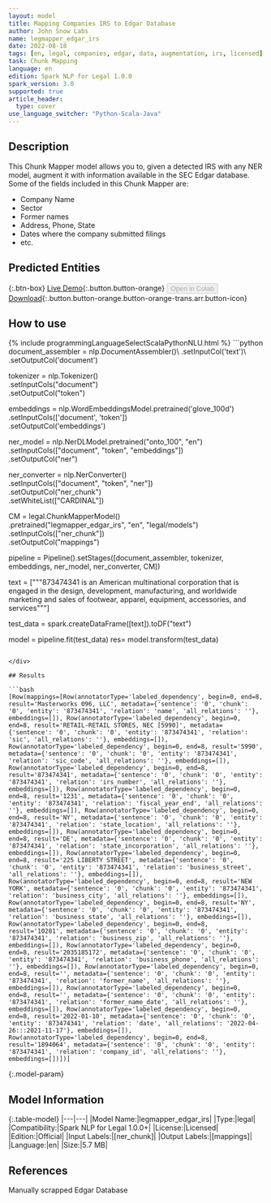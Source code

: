 ```yaml
---
layout: model
title: Mapping Companies IRS to Edgar Database
author: John Snow Labs
name: legmapper_edgar_irs
date: 2022-08-18
tags: [en, legal, companies, edgar, data, augmentation, irs, licensed]
task: Chunk Mapping
language: en
edition: Spark NLP for Legal 1.0.0
spark_version: 3.0
supported: true
article_header:
  type: cover
use_language_switcher: "Python-Scala-Java"
---
```


## Description

This Chunk Mapper model allows you to, given a detected IRS with any NER model, augment it with information available in the SEC Edgar database. Some of the fields included in this Chunk Mapper are:
- Company Name
- Sector
- Former names
- Address, Phone, State
- Dates where the company submitted filings
- etc.

## Predicted Entities



{:.btn-box}
[Live Demo](https://demo.johnsnowlabs.com/finance/FIN_LEG_COMPANY_AUGMENTATION/){:.button.button-orange}
<button class="button button-orange" disabled>Open in Colab</button>
[Download](https://s3.amazonaws.com/auxdata.johnsnowlabs.com/legal/models/legmapper_edgar_irs_en_1.0.0_3.2_1660817727715.zip){:.button.button-orange.button-orange-trans.arr.button-icon}

## How to use



<div class="tabs-box" markdown="1">
{% include programmingLanguageSelectScalaPythonNLU.html %}
```python
document_assembler = nlp.DocumentAssembler()\
      .setInputCol('text')\
      .setOutputCol('document')

tokenizer = nlp.Tokenizer()\
      .setInputCols("document")\
      .setOutputCol("token")

embeddings = nlp.WordEmbeddingsModel.pretrained('glove_100d') \
        .setInputCols(['document', 'token']) \
        .setOutputCol('embeddings')

ner_model = nlp.NerDLModel.pretrained("onto_100", "en") \
        .setInputCols(["document", "token", "embeddings"]) \
        .setOutputCol("ner")
 
ner_converter = nlp.NerConverter()\
      .setInputCols(["document", "token", "ner"])\
      .setOutputCol("ner_chunk")\
      .setWhiteList(["CARDINAL"])

CM = legal.ChunkMapperModel()\
      .pretrained("legmapper_edgar_irs", "en", "legal/models")\
      .setInputCols(["ner_chunk"])\
      .setOutputCol("mappings")

pipeline = Pipeline().setStages([document_assembler,
                                 tokenizer, 
                                 embeddings,
                                 ner_model, 
                                 ner_converter, 
                                 CM])

text = ["""873474341 is an American multinational corporation that is engaged in the design, development, manufacturing, and worldwide marketing and sales of footwear, apparel, equipment, accessories, and services"""]

test_data = spark.createDataFrame([text]).toDF("text")

model = pipeline.fit(test_data)
res= model.transform(test_data)
```

</div>

## Results

```bash
[Row(mappings=[Row(annotatorType='labeled_dependency', begin=0, end=8, result='Masterworks 096, LLC', metadata={'sentence': '0', 'chunk': '0', 'entity': '873474341', 'relation': 'name', 'all_relations': ''}, embeddings=[]), Row(annotatorType='labeled_dependency', begin=0, end=8, result='RETAIL-RETAIL STORES, NEC [5990]', metadata={'sentence': '0', 'chunk': '0', 'entity': '873474341', 'relation': 'sic', 'all_relations': ''}, embeddings=[]), Row(annotatorType='labeled_dependency', begin=0, end=8, result='5990', metadata={'sentence': '0', 'chunk': '0', 'entity': '873474341', 'relation': 'sic_code', 'all_relations': ''}, embeddings=[]), Row(annotatorType='labeled_dependency', begin=0, end=8, result='873474341', metadata={'sentence': '0', 'chunk': '0', 'entity': '873474341', 'relation': 'irs_number', 'all_relations': ''}, embeddings=[]), Row(annotatorType='labeled_dependency', begin=0, end=8, result='1231', metadata={'sentence': '0', 'chunk': '0', 'entity': '873474341', 'relation': 'fiscal_year_end', 'all_relations': ''}, embeddings=[]), Row(annotatorType='labeled_dependency', begin=0, end=8, result='NY', metadata={'sentence': '0', 'chunk': '0', 'entity': '873474341', 'relation': 'state_location', 'all_relations': ''}, embeddings=[]), Row(annotatorType='labeled_dependency', begin=0, end=8, result='DE', metadata={'sentence': '0', 'chunk': '0', 'entity': '873474341', 'relation': 'state_incorporation', 'all_relations': ''}, embeddings=[]), Row(annotatorType='labeled_dependency', begin=0, end=8, result='225 LIBERTY STREET', metadata={'sentence': '0', 'chunk': '0', 'entity': '873474341', 'relation': 'business_street', 'all_relations': ''}, embeddings=[]), Row(annotatorType='labeled_dependency', begin=0, end=8, result='NEW YORK', metadata={'sentence': '0', 'chunk': '0', 'entity': '873474341', 'relation': 'business_city', 'all_relations': ''}, embeddings=[]), Row(annotatorType='labeled_dependency', begin=0, end=8, result='NY', metadata={'sentence': '0', 'chunk': '0', 'entity': '873474341', 'relation': 'business_state', 'all_relations': ''}, embeddings=[]), Row(annotatorType='labeled_dependency', begin=0, end=8, result='10281', metadata={'sentence': '0', 'chunk': '0', 'entity': '873474341', 'relation': 'business_zip', 'all_relations': ''}, embeddings=[]), Row(annotatorType='labeled_dependency', begin=0, end=8, result='2035185172', metadata={'sentence': '0', 'chunk': '0', 'entity': '873474341', 'relation': 'business_phone', 'all_relations': ''}, embeddings=[]), Row(annotatorType='labeled_dependency', begin=0, end=8, result='', metadata={'sentence': '0', 'chunk': '0', 'entity': '873474341', 'relation': 'former_name', 'all_relations': ''}, embeddings=[]), Row(annotatorType='labeled_dependency', begin=0, end=8, result='', metadata={'sentence': '0', 'chunk': '0', 'entity': '873474341', 'relation': 'former_name_date', 'all_relations': ''}, embeddings=[]), Row(annotatorType='labeled_dependency', begin=0, end=8, result='2022-01-10', metadata={'sentence': '0', 'chunk': '0', 'entity': '873474341', 'relation': 'date', 'all_relations': '2022-04-26:::2021-11-17'}, embeddings=[]), Row(annotatorType='labeled_dependency', begin=0, end=8, result='1894064', metadata={'sentence': '0', 'chunk': '0', 'entity': '873474341', 'relation': 'company_id', 'all_relations': ''}, embeddings=[])])]
```

{:.model-param}
## Model Information

{:.table-model}
|---|---|
|Model Name:|legmapper_edgar_irs|
|Type:|legal|
|Compatibility:|Spark NLP for Legal 1.0.0+|
|License:|Licensed|
|Edition:|Official|
|Input Labels:|[ner_chunk]|
|Output Labels:|[mappings]|
|Language:|en|
|Size:|5.7 MB|

## References

Manually scrapped Edgar Database